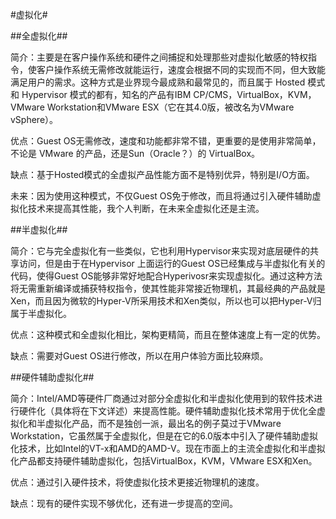 #虚拟化#

##全虚拟化##

简介：主要是在客户操作系统和硬件之间捕捉和处理那些对虚拟化敏感的特权指令，使客户操作系统无需修改就能运行，速度会根据不同的实现而不同，但大致能满足用户的需求。这种方式是业界现今最成熟和最常见的，而且属于 Hosted 模式和 Hypervisor 模式的都有，知名的产品有IBM CP/CMS，VirtualBox，KVM，VMware Workstation和VMware ESX（它在其4.0版，被改名为VMware vSphere）。

优点：Guest OS无需修改，速度和功能都非常不错，更重要的是使用非常简单，不论是 VMware 的产品，还是Sun（Oracle？）的 VirtualBox。

缺点：基于Hosted模式的全虚拟产品性能方面不是特别优异，特别是I/O方面。

未来：因为使用这种模式，不仅Guest OS免于修改，而且将通过引入硬件辅助虚拟化技术来提高其性能，我个人判断，在未来全虚拟化还是主流。

##半虚拟化##

简介：它与完全虚拟化有一些类似，它也利用Hypervisor来实现对底层硬件的共享访问，但是由于在Hypervisor 上面运行的Guest OS已经集成与半虚拟化有关的代码，使得Guest OS能够非常好地配合Hyperivosr来实现虚拟化。通过这种方法将无需重新编译或捕获特权指令，使其性能非常接近物理机，其最经典的产品就是Xen，而且因为微软的Hyper-V所采用技术和Xen类似，所以也可以把Hyper-V归属于半虚拟化。

优点：这种模式和全虚拟化相比，架构更精简，而且在整体速度上有一定的优势。

缺点：需要对Guest OS进行修改，所以在用户体验方面比较麻烦。


##硬件辅助虚拟化##

简介：Intel/AMD等硬件厂商通过对部分全虚拟化和半虚拟化使用到的软件技术进行硬件化（具体将在下文详述）来提高性能。硬件辅助虚拟化技术常用于优化全虚拟化和半虚拟化产品，而不是独创一派，最出名的例子莫过于VMware Workstation，它虽然属于全虚拟化，但是在它的6.0版本中引入了硬件辅助虚拟化技术，比如Intel的VT-x和AMD的AMD-V。现在市面上的主流全虚拟化和半虚拟化产品都支持硬件辅助虚拟化，包括VirtualBox，KVM，VMware ESX和Xen。

优点：通过引入硬件技术，将使虚拟化技术更接近物理机的速度。

缺点：现有的硬件实现不够优化，还有进一步提高的空间。
